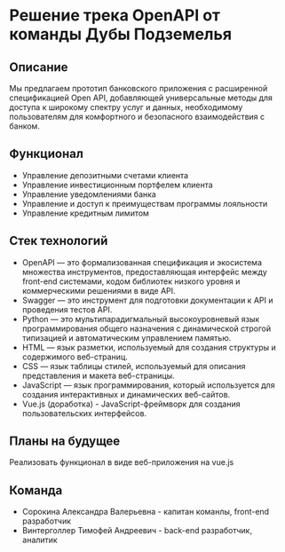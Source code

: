 # Решение трека OpenAPI от команды Дубы Подземелья
## Описание
Мы предлагаем прототип банковского приложения с расширенной спецификацией Open API, добавляющей универсальные методы для доступа к широкому спектру услуг и данных, необходимому пользователям для комфортного и безопасного взаимодействия с банком.
## Функционал
- Управление депозитными счетами клиента
- Управление инвестиционным портфелем клиента
- Управление уведомлениями банка
- Управление и доступ к преимуществам программы лояльности
- Управление кредитным лимитом
## Стек технологий
- OpenAPI — это формализованная спецификация и экосистема множества инструментов, предоставляющая интерфейс между front-end системами, кодом библиотек низкого уровня и коммерческими решениями в виде API.
- Swagger — это инструмент для подготовки документации к API и проведения тестов API.
- Python — это мультипарадигмальный высокоуровневый язык программирования общего назначения с динамической строгой типизацией и автоматическим управлением памятью.
- HTML  — язык разметки, используемый для создания структуры и содержимого веб-страниц.
- CSS — язык таблицы стилей, используемый для описания представления и макета веб-страницы.
- JavaScript — язык программирования, который используется для создания интерактивных и динамических веб-сайтов.
- Vue.js (доработка) - JavaScript-фреймворк для создания пользовательских интерфейсов.
## Планы на будущее
Реализовать функционал в виде веб-приложения на vue.js
## Команда
- Сорокина Александра Валерьевна - капитан команлы, front-end разработчик
- Винтерголлер Тимофей Андреевич - back-end разработчик, аналитик


